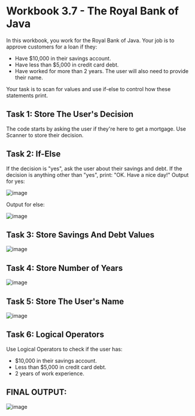 # Workbook 3.7 - The Royal Bank of Java
In this workbook, you work for the Royal Bank of Java. Your job is to approve customers for a loan if they:
- Have $10,000 in their savings account.
- Have less than $5,000 in credit card debt.
- Have worked for more than 2 years.
The user will also need to provide their name.

Your task is to scan for values and use if-else to control how these statements print.

## Task 1: Store The User's Decision
The code starts by asking the user if they're here to get a mortgage. Use Scanner to store their decision.

## Task 2: If-Else
If the decision is "yes", ask the user about their savings and debt. If the decision is anything other than "yes", print: "OK. Have a nice day!"
Output for yes:

![image](https://user-images.githubusercontent.com/93065901/194764897-50dd376a-5f7b-4d43-8f3d-89df34a6ff4f.png)

Output for else:

![image](https://user-images.githubusercontent.com/93065901/194764908-dc7d24a9-6484-4cf4-9251-1174acd309f5.png)

## Task 3: Store Savings And Debt Values

![image](https://firebasestorage.googleapis.com/v0/b/learnthepart-75aed.appspot.com/o/images%2Fc2eed793-3b7a-47fa-814d-401047e51304?alt=media&token=233e908c-c9ad-478f-b557-0dd53550cf19)

## Task 4: Store Number of Years

![image](https://user-images.githubusercontent.com/93065901/194764955-967915a7-c43f-49dd-b575-2ee481736642.png)

## Task 5: Store The User's Name

![image](https://user-images.githubusercontent.com/93065901/194764965-02068a71-c73f-4d93-9e7a-981f7f83e361.png)

## Task 6: Logical Operators
Use Logical Operators to check if the user has:
- $10,000 in their savings account.
- Less than $5,000 in credit card debt.
- 2 years of work experience.

## FINAL OUTPUT:

![image](https://firebasestorage.googleapis.com/v0/b/learnthepart-75aed.appspot.com/o/images%2Ff2495206-fc97-47cb-a1b9-4f712efeab55?alt=media&token=c1e47b3a-dbcb-4851-8d3e-ec4b3fae4fc8)

